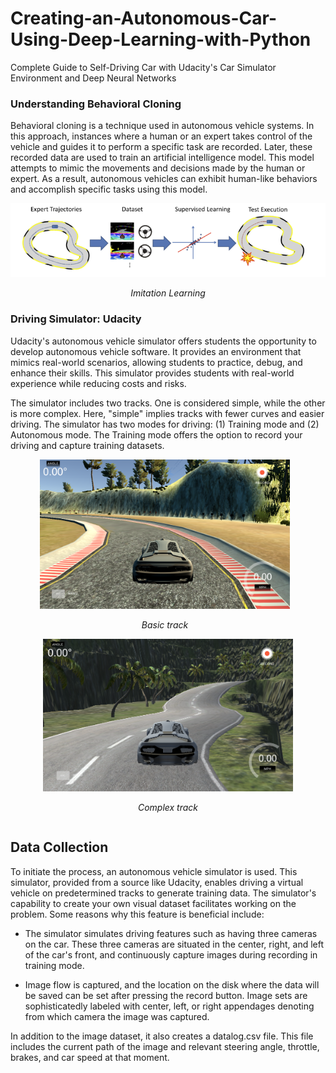 # Creating-an-Autonomous-Car-Using-Deep-Learning-with-Python
Complete Guide to Self-Driving Car with Udacity's Car Simulator Environment and Deep Neural Networks
### Understanding Behavioral Cloning

Behavioral cloning is a technique used in autonomous vehicle systems. In this approach, instances where a human or an expert takes control of the vehicle and guides it to perform a specific task are recorded. Later, these recorded data are used to train an artificial intelligence model. This model attempts to mimic the movements and decisions made by the human or expert. As a result, autonomous vehicles can exhibit human-like behaviors and accomplish specific tasks using this model.
<div align="center">
  <img src="images/Resim58.PNG" alt="Imitation Learning">
  <p><em>Imitation Learning</em></p>
</div>

### Driving Simulator: Udacity
Udacity's autonomous vehicle simulator offers students the opportunity to develop autonomous vehicle software. It provides an environment that mimics real-world scenarios, allowing students to practice, debug, and enhance their skills. This simulator provides students with real-world experience while reducing costs and risks.

The simulator includes two tracks. One is considered simple, while the other is more complex. Here, "simple" implies tracks with fewer curves and easier driving. The simulator has two modes for driving: (1) Training mode and (2) Autonomous mode. The Training mode offers the option to record your driving and capture training datasets.
<div align="center">
  <div style="display: inline-block; margin-right: 10px;">
    <img src="images/Resim61.PNG" alt="Result1" width="400">
    <p><em>Basic track</em></p>
  </div>
  <div style="display: inline-block;">
    <img src="images/Resim62.PNG" alt="Result2" width="400">
    <p><em>Complex track</em></p>
  </div>
</div>

## Data Collection

To initiate the process, an autonomous vehicle simulator is used. This simulator, provided from a source like Udacity, enables driving a virtual vehicle on predetermined tracks to generate training data. The simulator's capability to create your own visual dataset facilitates working on the problem. Some reasons why this feature is beneficial include:

- The simulator simulates driving features such as having three cameras on the car. These three cameras are situated in the center, right, and left of the car's front, and continuously capture images during recording in training mode.
  
- Image flow is captured, and the location on the disk where the data will be saved can be set after pressing the record button. Image sets are sophisticatedly labeled with center, left, or right appendages denoting from which camera the image was captured.
  
In addition to the image dataset, it also creates a datalog.csv file. This file includes the current path of the image and relevant steering angle, throttle, brakes, and car speed at that moment.

